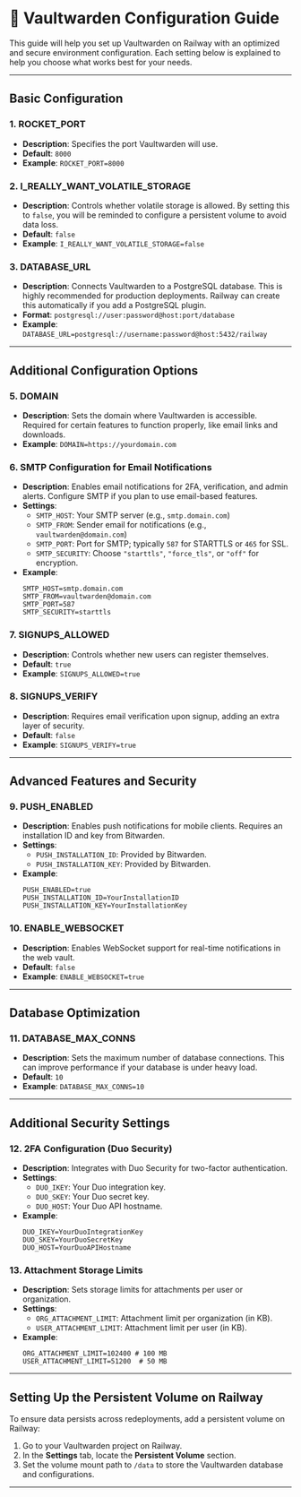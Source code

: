 # 🚀 Vaultwarden Configuration Guide

This guide will help you set up Vaultwarden on Railway with an optimized and secure environment configuration. Each setting below is explained to help you choose what works best for your needs.

---

## Basic Configuration

### 1. **ROCKET_PORT**
   - **Description**: Specifies the port Vaultwarden will use.
   - **Default**: `8000`
   - **Example**: `ROCKET_PORT=8000`

### 2. **I_REALLY_WANT_VOLATILE_STORAGE**
   - **Description**: Controls whether volatile storage is allowed. By setting this to `false`, you will be reminded to configure a persistent volume to avoid data loss.
   - **Default**: `false`
   - **Example**: `I_REALLY_WANT_VOLATILE_STORAGE=false`

### 3. **DATABASE_URL**
   - **Description**: Connects Vaultwarden to a PostgreSQL database. This is highly recommended for production deployments. Railway can create this automatically if you add a PostgreSQL plugin.
   - **Format**: `postgresql://user:password@host:port/database`
   - **Example**: `DATABASE_URL=postgresql://username:password@host:5432/railway`

---

## Additional Configuration Options

### 5. **DOMAIN**
   - **Description**: Sets the domain where Vaultwarden is accessible. Required for certain features to function properly, like email links and downloads.
   - **Example**: `DOMAIN=https://yourdomain.com`

### 6. **SMTP Configuration for Email Notifications**
   - **Description**: Enables email notifications for 2FA, verification, and admin alerts. Configure SMTP if you plan to use email-based features.
   - **Settings**:
      - `SMTP_HOST`: Your SMTP server (e.g., `smtp.domain.com`)
      - `SMTP_FROM`: Sender email for notifications (e.g., `vaultwarden@domain.com`)
      - `SMTP_PORT`: Port for SMTP; typically `587` for STARTTLS or `465` for SSL.
      - `SMTP_SECURITY`: Choose `"starttls"`, `"force_tls"`, or `"off"` for encryption.
   - **Example**:
     ```env
     SMTP_HOST=smtp.domain.com
     SMTP_FROM=vaultwarden@domain.com
     SMTP_PORT=587
     SMTP_SECURITY=starttls
     ```

### 7. **SIGNUPS_ALLOWED**
   - **Description**: Controls whether new users can register themselves.
   - **Default**: `true`
   - **Example**: `SIGNUPS_ALLOWED=true`

### 8. **SIGNUPS_VERIFY**
   - **Description**: Requires email verification upon signup, adding an extra layer of security.
   - **Default**: `false`
   - **Example**: `SIGNUPS_VERIFY=true`

---

## Advanced Features and Security

### 9. **PUSH_ENABLED**
   - **Description**: Enables push notifications for mobile clients. Requires an installation ID and key from Bitwarden.
   - **Settings**:
     - `PUSH_INSTALLATION_ID`: Provided by Bitwarden.
     - `PUSH_INSTALLATION_KEY`: Provided by Bitwarden.
   - **Example**:
     ```env
     PUSH_ENABLED=true
     PUSH_INSTALLATION_ID=YourInstallationID
     PUSH_INSTALLATION_KEY=YourInstallationKey
     ```

### 10. **ENABLE_WEBSOCKET**
   - **Description**: Enables WebSocket support for real-time notifications in the web vault.
   - **Default**: `false`
   - **Example**: `ENABLE_WEBSOCKET=true`

---

## Database Optimization

### 11. **DATABASE_MAX_CONNS**
   - **Description**: Sets the maximum number of database connections. This can improve performance if your database is under heavy load.
   - **Default**: `10`
   - **Example**: `DATABASE_MAX_CONNS=10`

---

## Additional Security Settings

### 12. **2FA Configuration (Duo Security)**
   - **Description**: Integrates with Duo Security for two-factor authentication.
   - **Settings**:
     - `DUO_IKEY`: Your Duo integration key.
     - `DUO_SKEY`: Your Duo secret key.
     - `DUO_HOST`: Your Duo API hostname.
   - **Example**:
     ```env
     DUO_IKEY=YourDuoIntegrationKey
     DUO_SKEY=YourDuoSecretKey
     DUO_HOST=YourDuoAPIHostname
     ```

### 13. **Attachment Storage Limits**
   - **Description**: Sets storage limits for attachments per user or organization.
   - **Settings**:
      - `ORG_ATTACHMENT_LIMIT`: Attachment limit per organization (in KB).
      - `USER_ATTACHMENT_LIMIT`: Attachment limit per user (in KB).
   - **Example**:
     ```env
     ORG_ATTACHMENT_LIMIT=102400 # 100 MB
     USER_ATTACHMENT_LIMIT=51200  # 50 MB
     ```

---

## Setting Up the Persistent Volume on Railway

To ensure data persists across redeployments, add a persistent volume on Railway:

1. Go to your Vaultwarden project on Railway.
2. In the **Settings** tab, locate the **Persistent Volume** section.
3. Set the volume mount path to `/data` to store the Vaultwarden database and configurations.

---
